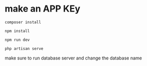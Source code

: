 # make an APP KEy 

`composer install`

`npm install`

`npm run dev`

`php artisan serve`

make sure to run database server and change the database name
